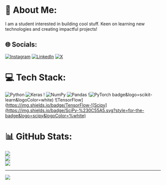 # 💫 About Me:
I am a student interested in building cool stuff. Keen on learning new technologies and creating impactful projects!


## 🌐 Socials:
[![Instagram](https://img.shields.io/badge/Instagram-%23E4405F.svg?logo=Instagram&logoColor=white)](https://instagram.com/itsanshuman07) [![LinkedIn](https://img.shields.io/badge/LinkedIn-%230077B5.svg?logo=linkedin&logoColor=white)](https://linkedin.com/in/https://www.linkedin.com/in/anshuman-choudhary-691770261/overlay/about-this-profile/?lipi=urn%3Ali%3Apage%3Ad_flagship3_profile_view_base%3BRqA23%2F72SnSN5GzcsGz0tQ%3D%3D) [![X](https://img.shields.io/badge/X-black.svg?logo=X&logoColor=white)](https://x.com/itsanshuman07) 

# 💻 Tech Stack:
![Python](https://img.shields.io/badge/python-3670A0?style=for-the-badge&logo=python&logoColor=ffdd54) ![Keras](https://img.shields.io/badge/Keras-%23D00000.svg?style=for-the-badge&logo=Keras&logoColor=white) ! ![NumPy](https://img.shields.io/badge/numpy-%23013243.svg?style=for-the-badge&logo=numpy&logoColor=white) ![Pandas](https://img.shields.io/badge/pandas-%23150458.svg?style=for-the-badge&logo=pandas&logoColor=white) !![PyTorch](https://img.shields.io/badge/PyTorch-%23EE4C2C.svg?style=for-the-badge&logo=PyTorch&logoColor=white) badge&logo=scikit-learn&logoColor=white) ![TensorFlow](https://img.shields.io/badge/TensorFlow-![Scipy](https://img.shields.io/badge/SciPy-%230C55A5.svg?style=for-the-badge&logo=scipy&logoColor=%white) 
# 📊 GitHub Stats:
![](https://github-readme-stats.vercel.app/api?username=irixium&theme=dark&hide_border=false&include_all_commits=false&count_private=false)<br/>
![](https://github-readme-streak-stats.herokuapp.com/?user=irixium&theme=dark&hide_border=false)<br/>
![](https://github-readme-stats.vercel.app/api/top-langs/?username=irixium&theme=dark&hide_border=false&include_all_commits=false&count_private=false&layout=compact)

---
[![](https://visitcount.itsvg.in/api?id=irixium&icon=0&color=0)](https://visitcount.itsvg.in)


